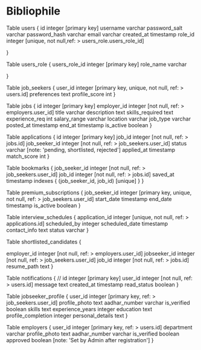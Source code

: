 # Bibliophile

Table users {
  id integer [primary key]
  username varchar
  password_salt varchar
  password_hash varchar
  email varchar
  created_at timestamp
  role_id integer [unique, not null,ref: > users_role.users_role_id]
 
}
 
Table users_role {
  users_role_id integer [primary key]
  role_name varchar
 
}
 
 
Table job_seekers {
  user_id integer [primary key, unique, not null, ref: > users.id]
  preferences text
  profile_score int
}
 
Table jobs {
  id integer [primary key]
  employer_id integer [not null, ref: > employers.user_id]
  title varchar
  description text
  skills_required text
  experience_req int
  salary_range varchar
  location varchar
  job_type varchar
  posted_at timestamp
  end_at timestamp
  is_active boolean
}
 
Table applications {
  id integer [primary key]
  job_id integer [not null, ref: > jobs.id]
  job_seeker_id integer [not null, ref: > job_seekers.user_id]
  status varchar [note: 'pending, shortlisted, rejected']
  applied_at timestamp
  match_score int
}
 
Table bookmarks {
  job_seeker_id integer [not null, ref: > job_seekers.user_id]
  job_id integer [not null, ref: > jobs.id]
  saved_at timestamp
  indexes {
    (job_seeker_id, job_id) [unique]
  }
}
 
Table premium_subscriptions {
  job_seeker_id integer [primary key, unique, not null, ref: > job_seekers.user_id]
  start_date timestamp
  end_date timestamp
  is_active boolean
}
 
Table interview_schedules {
  application_id integer [unique, not null, ref: > applications.id]
  scheduled_by integer
  scheduled_date timestamp
  contact_info text
  status varchar
}
 
Table shortlisted_candidates {
 
  employer_id integer [not null, ref: > employers.user_id]
  jobseeker_id integer [not null, ref: > job_seekers.user_id]
  job_id integer [not null, ref: > jobs.id]
  resume_path text
}
 
Table notifications {
  // id integer [primary key]
  user_id integer [not null, ref: > users.id]
  message text
  created_at timestamp
  read_status boolean
}
 
Table jobseeker_profile {
  user_id integer [primary key, ref: > job_seekers.user_id]
  profile_photo text
  aadhar_number varchar
  is_verified boolean
  skills text
  experience_years integer
  education text
  profile_completion integer
  personal_details text
}
 
Table employers {
  user_id integer [primary key, ref: > users.id]
  department varchar
  profile_photo text
  aadhar_number varchar
  is_verified boolean
  approved boolean [note: 'Set by Admin after registration']
}
